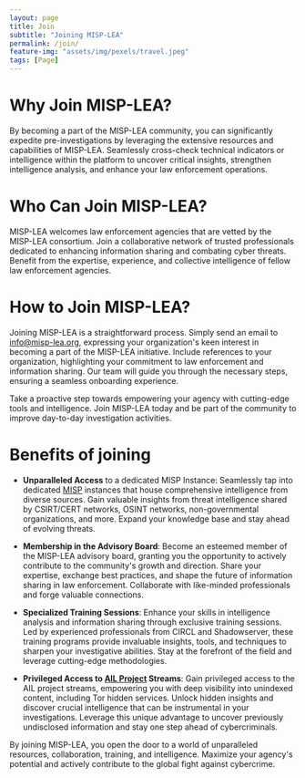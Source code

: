 ```yaml
---
layout: page
title: Join 
subtitle: "Joining MISP-LEA"
permalink: /join/
feature-img: "assets/img/pexels/travel.jpeg"
tags: [Page]
---
```


# Why Join MISP-LEA?

By becoming a part of the MISP-LEA community, you can significantly expedite pre-investigations by leveraging the extensive resources and capabilities of MISP-LEA. Seamlessly cross-check technical indicators or intelligence within the platform to uncover critical insights, strengthen intelligence analysis, and enhance your law enforcement operations.

# Who Can Join MISP-LEA?

MISP-LEA welcomes law enforcement agencies that are vetted by the MISP-LEA consortium. Join a collaborative network of trusted professionals dedicated to enhancing information sharing and combating cyber threats. Benefit from the expertise, experience, and collective intelligence of fellow law enforcement agencies.

# How to Join MISP-LEA?

Joining MISP-LEA is a straightforward process. Simply send an email to [info@misp-lea.org](mailto:info@misp-lea.org), expressing your organization's keen interest in becoming a part of the MISP-LEA initiative. Include references to your organization, highlighting your commitment to law enforcement and information sharing. Our team will guide you through the necessary steps, ensuring a seamless onboarding experience.

Take a proactive step towards empowering your agency with cutting-edge tools and intelligence. Join MISP-LEA today and be part of the community to improve day-to-day investigation activities.

# Benefits of joining

- **Unparalleled Access** to a dedicated MISP Instance: Seamlessly tap into dedicated [MISP](https://www.misp-project.org/) instances that house comprehensive intelligence from diverse sources. Gain valuable insights from threat intelligence shared by CSIRT/CERT networks, OSINT networks, non-governmental organizations, and more. Expand your knowledge base and stay ahead of evolving threats.

- **Membership in the Advisory Board**: Become an esteemed member of the MISP-LEA advisory board, granting you the opportunity to actively contribute to the community's growth and direction. Share your expertise, exchange best practices, and shape the future of information sharing in law enforcement. Collaborate with like-minded professionals and forge valuable connections.

- **Specialized Training Sessions**: Enhance your skills in intelligence analysis and information sharing through exclusive training sessions. Led by experienced professionals from CIRCL and Shadowserver, these training programs provide invaluable insights, tools, and techniques to sharpen your investigative abilities. Stay at the forefront of the field and leverage cutting-edge methodologies.

- **Privileged Access to [AIL Project](https://www.ail-project.org/) Streams**: Gain privileged access to the AIL project streams, empowering you with deep visibility into unindexed content, including Tor hidden services. Unlock hidden insights and discover crucial intelligence that can be instrumental in your investigations. Leverage this unique advantage to uncover previously undisclosed information and stay one step ahead of cybercriminals.

By joining MISP-LEA, you open the door to a world of unparalleled resources, collaboration, training, and intelligence. Maximize your agency's potential and actively contribute to the global fight against cybercrime.
